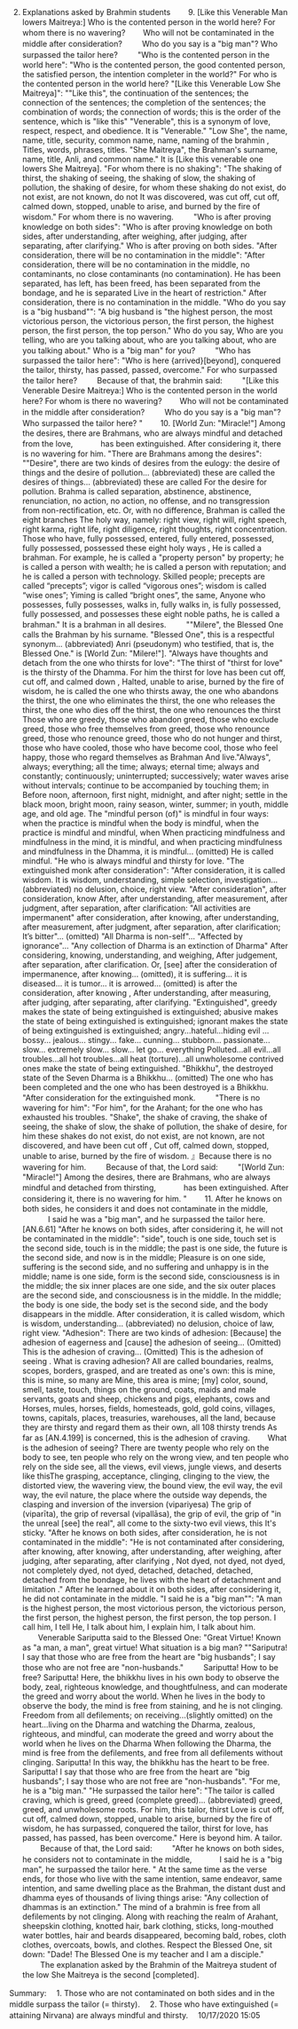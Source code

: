 2. Explanations asked by Brahmin students
　　9. [Like this Venerable Man lowers Maitreya:] Who is the contented person in the world here? For whom there is no wavering?
　　Who will not be contaminated in the middle after consideration?
　　 Who do you say is a "big man"? Who surpassed the tailor here?
　　 "Who is the contented person in the world here": "Who is the contented person, the good contented person, the satisfied person, the intention completer in the world?" For who is the contented person in the world here?
"[Like this Venerable Low She Maitreya]": ""Like this", the continuation of the sentences; the connection of the sentences; the completion of the sentences; the combination of words; the connection of words; this is the order of the sentence, which is "like this" "Venerable", this is a synonym of love, respect, respect, and obedience. It is "Venerable." "Low She", the name, name, title, security, common name, name, naming of the brahmin , Titles, words, phrases, titles. "She Maitreya", the Brahman's surname, name, title, Anli, and common name." It is [Like this venerable one lowers She Maitreya].
"For whom there is no shaking": "The shaking of thirst, the shaking of seeing, the shaking of slow, the shaking of pollution, the shaking of desire, for whom these shaking do not exist, do not exist, are not known, do not It was discovered, was cut off, cut off, calmed down, stopped, unable to arise, and burned by the fire of wisdom." For whom there is no wavering.
　　 "Who is after proving knowledge on both sides": "Who is after proving knowledge on both sides, after understanding, after weighing, after judging, after separating, after clarifying." Who is after proving on both sides.
"After consideration, there will be no contamination in the middle": "After consideration, there will be no contamination in the middle, no contaminants, no close contaminants (no contamination). He has been separated, has left, has been freed, has been separated from the bondage, and he is separated Live in the heart of restriction." After consideration, there is no contamination in the middle.
"Who do you say is a "big husband"": "A big husband is "the highest person, the most victorious person, the victorious person, the first person, the highest person, the first person, the top person." Who do you say, Who are you telling, who are you talking about, who are you talking about, who are you talking about." Who is a "big man" for you?
　　 "Who has surpassed the tailor here": "Who is here {arrived}[beyond], conquered the tailor, thirsty, has passed, passed, overcome." For who surpassed the tailor here?
　　 Because of that, the brahmin said:
　　 "[Like this Venerable Desire Maitreya:] Who is the contented person in the world here? For whom is there no wavering?
　　Who will not be contaminated in the middle after consideration?
　　 Who do you say is a "big man"? Who surpassed the tailor here? "
　　10. [World Zun: "Miracle!"] Among the desires, there are Brahmans, who are always mindful and detached from the love,
　　　 has been extinguished. After considering it, there is no wavering for him.
"There are Brahmans among the desires": ""Desire", there are two kinds of desires from the eulogy: the desire of things and the desire of pollution... (abbreviated) these are called the desires of things... (abbreviated) these are called For the desire for pollution. Brahma is called separation, abstinence, abstinence, renunciation, no action, no action, no offense, and no transgression from non-rectification, etc. Or, with no difference, Brahman is called the eight branches The holy way, namely: right view, right will, right speech, right karma, right life, right diligence, right thoughts, right concentration. Those who have, fully possessed, entered, fully entered, possessed, fully possessed, possessed these eight holy ways , He is called a brahman. For example, he is called a "property person" by property; he is called a person with wealth; he is called a person with reputation; and he is called a person with technology. Skilled people; precepts are called “precepts”; vigor is called “vigorous ones”; wisdom is called “wise ones”; Yiming is called “bright ones”, the same, Anyone who possesses, fully possesses, walks in, fully walks in, is fully possessed, fully possessed, and possesses these eight noble paths, he is called a brahman." It is a brahman in all desires.
　　 ""Milere", the Blessed One calls the Brahman by his surname. "Blessed One", this is a respectful synonym... (abbreviated) Anri (pseudonym) who testified, that is, the Blessed One." is [World Zun: "Milere!"].
"Always have thoughts and detach from the one who thirsts for love": "The thirst of "thirst for love" is the thirsty of the Dhamma. For him the thirst for love has been cut off, cut off, and calmed down , Halted, unable to arise, burned by the fire of wisdom, he is called the one who thirsts away, the one who abandons the thirst, the one who eliminates the thirst, the one who releases the thirst, the one who dies off the thirst, the one who renounces the thirst Those who are greedy, those who abandon greed, those who exclude greed, those who free themselves from greed, those who renounce greed, those who renounce greed, those who do not hunger and thirst, those who have cooled, those who have become cool, those who feel happy, those who regard themselves as Brahman And live."Always", always; everything; all the time; always; eternal time; always and constantly; continuously; uninterrupted; successively; water waves arise without intervals; continue to be accompanied by touching them; in Before noon, afternoon, first night, midnight, and after night; settle in the black moon, bright moon, rainy season, winter, summer; in youth, middle age, and old age. The "mindful person (of)" is mindful in four ways: when the practice is mindful when the body is mindful, when the practice is mindful and mindful, when When practicing mindfulness and mindfulness in the mind, it is mindful, and when practicing mindfulness and mindfulness in the Dhamma, it is mindful... (omitted) He is called mindful. "He who is always mindful and thirsty for love.
"The extinguished monk after consideration": "After consideration, it is called wisdom. It is wisdom, understanding, simple selection, investigation... (abbreviated) no delusion, choice, right view. "After consideration", after consideration, know After, after understanding, after measurement, after judgment, after separation, after clarification: "All activities are impermanent" after consideration, after knowing, after understanding, after measurement, after judgment, after separation, after clarification; It’s bitter"... (omitted) "All Dharma is non-self"... "Affected by ignorance"... "Any collection of Dharma is an extinction of Dharma" After considering, knowing, understanding, and weighing, After judgement, after separation, after clarification.
Or, [see] after the consideration of impermanence, after knowing... (omitted), it is suffering... it is diseased... it is tumor... it is arrowed... (omitted) is after the consideration, after knowing , After understanding, after measuring, after judging, after separating, after clarifying. "Extinguished", greedy makes the state of being extinguished is extinguished; abusive makes the state of being extinguished is extinguished; ignorant makes the state of being extinguished is extinguished; angry...hateful...hiding evil ... bossy... jealous... stingy... fake... cunning... stubborn... passionate... slow... extremely slow... slow... let go... everything Polluted...all evil...all troubles...all hot troubles...all heat (torture)...all unwholesome contrived ones make the state of being extinguished. "Bhikkhu", the destroyed state of the Seven Dharma is a Bhikkhu... (omitted) The one who has been completed and the one who has been destroyed is a Bhikkhu. "After consideration for the extinguished monk.
　　 "There is no wavering for him": "For him", for the Arahant; for the one who has exhausted his troubles. "Shake", the shake of craving, the shake of seeing, the shake of slow, the shake of pollution, the shake of desire, for him these shakes do not exist, do not exist, are not known, are not discovered, and have been cut off , Cut off, calmed down, stopped, unable to arise, burned by the fire of wisdom. 』Because there is no wavering for him.
　　 Because of that, the Lord said:
　　 "[World Zun: "Miracle!"] Among the desires, there are Brahmans, who are always mindful and detached from thirsting,
　　　 has been extinguished. After considering it, there is no wavering for him. "
　　11. After he knows on both sides, he considers it and does not contaminate in the middle,
　　　 I said he was a "big man", and he surpassed the tailor here. [AN.6.61]
"After he knows on both sides, after considering it, he will not be contaminated in the middle": "side", touch is one side, touch set is the second side, touch is in the middle; the past is one side, the future is the second side, and now is in the middle; Pleasure is on one side, suffering is the second side, and no suffering and unhappy is in the middle; name is one side, form is the second side, consciousness is in the middle; the six inner places are one side, and the six outer places are the second side, and consciousness is in the middle. In the middle; the body is one side, the body set is the second side, and the body disappears in the middle. After consideration, it is called wisdom, which is wisdom, understanding... (abbreviated) no delusion, choice of law, right view.
"Adhesion": There are two kinds of adhesion: [Because] the adhesion of eagerness and [cause] the adhesion of seeing... (Omitted) This is the adhesion of craving... (Omitted) This is the adhesion of seeing . What is craving adhesion? All are called boundaries, realms, scopes, borders, grasped, and are treated as one's own: this is mine, this is mine, so many are Mine, this area is mine; [my] color, sound, smell, taste, touch, things on the ground, coats, maids and male servants, goats and sheep, chickens and pigs, elephants, cows and Horses, mules, horses, fields, homesteads, gold, gold coins, villages, towns, capitals, places, treasuries, warehouses, all the land, because they are thirsty and regard them as their own, all 108 thirsty trends As far as [AN.4.199] is concerned, this is the adhesion of craving.
　　What is the adhesion of seeing? There are twenty people who rely on the body to see, ten people who rely on the wrong view, and ten people who rely on the side see, all the views, evil views, jungle views, and deserts like thisThe grasping, acceptance, clinging, clinging to the view, the distorted view, the wavering view, the bound view, the evil way, the evil way, the evil nature, the place where the outside way depends, the clasping and inversion of the inversion (vipariyesa) The grip of (viparīta), the grip of reversal (vipallāsa), the grip of evil, the grip of "in the unreal [see] the real", all come to the sixty-two evil views, this It's sticky.
"After he knows on both sides, after consideration, he is not contaminated in the middle": "He is not contaminated after considering, after knowing, after knowing, after understanding, after weighing, after judging, after separating, after clarifying , Not dyed, not dyed, not dyed, not completely dyed, not dyed, detached, detached, detached, detached from the bondage, he lives with the heart of detachment and limitation ." After he learned about it on both sides, after considering it, he did not contaminate in the middle.
"I said he is a "big man"": "A man is the highest person, the most victorious person, the victorious person, the first person, the highest person, the first person, the top person. I call him, I tell He, I talk about him, I explain him, I talk about him.
　　Venerable Sariputta said to the Blessed One: "Great Virtue! Known as "a man, a man", great virtue! What situation is a big man? ""Sariputra! I say that those who are free from the heart are "big husbands"; I say those who are not free are "non-husbands."
　　 Sariputta! How to be free? Sariputta! Here, the bhikkhu lives in his own body to observe the body, zeal, righteous knowledge, and thoughtfulness, and can moderate the greed and worry about the world. When he lives in the body to observe the body, the mind is free from staining, and he is not clinging. Freedom from all defilements; on receiving...(slightly omitted) on the heart...living on the Dharma and watching the Dharma, zealous, righteous, and mindful, can moderate the greed and worry about the world when he lives on the Dharma When following the Dharma, the mind is free from the defilements, and free from all defilements without clinging. Sariputta! In this way, the bhikkhu has the heart to be free. Sariputta! I say that those who are free from the heart are "big husbands"; I say those who are not free are "non-husbands". "For me, he is a "big man."
"He surpassed the tailor here": "The tailor is called craving, which is greed, greed (complete greed)... (abbreviated) greed, greed, and unwholesome roots. For him, this tailor, thirst Love is cut off, cut off, calmed down, stopped, unable to arise, burned by the fire of wisdom, he has surpassed, conquered the tailor, thirst for love, has passed, has passed, has been overcome." Here is beyond him. A tailor.
　　 Because of that, the Lord said:
　　 "After he knows on both sides, he considers not to contaminate in the middle,
　　　 I said he is a "big man", he surpassed the tailor here. "
At the same time as the verse ends, for those who live with the same intention, same endeavor, same intention, and same dwelling place as the Brahman, the distant dust and dhamma eyes of thousands of living things arise: "Any collection of dhammas is an extinction." The mind of a brahmin is free from all defilements by not clinging. Along with reaching the realm of Arahant, sheepskin clothing, knotted hair, bark clothing, sticks, long-mouthed water bottles, hair and beards disappeared, becoming bald, robes, cloth clothes, overcoats, bowls, and clothes. Respect the Blessed One, sit down: "Dade! The Blessed One is my teacher and I am a disciple."
　　 The explanation asked by the Brahmin of the Maitreya student of the low She Maitreya is the second [completed].


Summary:
　1. Those who are not contaminated on both sides and in the middle surpass the tailor (= thirsty).
　2. Those who have extinguished (= attaining Nirvana) are always mindful and thirsty.
　10/17/2020 15:05
